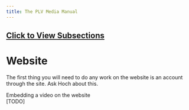 ```yaml
---
title: The PLV Media Manual
---
```


## [Click to View Subsections](headers-h.g2ud8d4rvknq)

Website
=======

The first thing you will need to do any work on the website is an account through the site. Ask Hoch about this.

Embedding a video on the website  
\[TODO\]